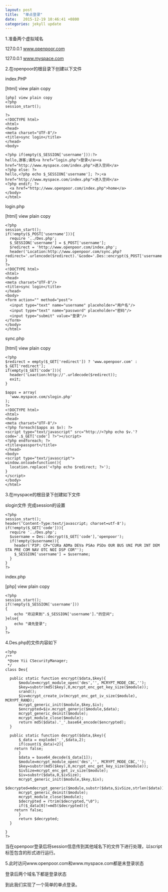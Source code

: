 ```yaml
---
layout: post
title:  "单点登录"
date:   2015-12-19 10:46:41 +0800
categories: jekyll update
---
```



 1.准备两个虚拟域名

127.0.0.1  www.openpoor.com

127.0.0.1  www.myspace.com

2.在openpoor的根目录下创建以下文件

index.PHP

[html] view plain copy

    [php] view plain copy  
    <?php    
    session_start();    
        
    ?>    
    <!DOCTYPE html>    
    <html>    
    <head>    
    <meta charset="UTF-8"/>    
    <title>sync login</title>    
    </head>    
    <body>    
        
    <?php if(empty($_SESSION['username'])):?>    
    hello,游客;请先<a href="login.php">登录</a><a href="http://www.myspace.com/index.php">进入空间</a>    
    <?php else: ?>    
    hello,<?php echo $_SESSION['username']; ?>;<a href="http://www.myspace.com/index.php">进入空间</a>    
    <?php endif; ?>    
      <a href="http://www.openpoor.com/index.php">home</a>    
    </body>    
    </html>    

login.php

[html] view plain copy

    <?php    
    session_start();    
    if(!empty($_POST['username'])){    
      require '../Des.php';    
      $_SESSION['username'] = $_POST['username'];    
      $redirect = 'http://www.openpoor.com/index.php';    
      header('Location:http://www.openpoor.com/sync.php?redirect='.urlencode($redirect).'&code='.Des::encrypt($_POST['username'],'openpoor'));exit;    
    }    
    ?>    
    <!DOCTYPE html>    
    <html>    
    <head>    
    <meta charset="UTF-8"/>    
    <title>sync login</title>    
    </head>    
    <body>    
    <form action="" method="post">    
      <input type="text" name="username" placeholder="用户名"/>    
      <input type="text" name="password" placeholder="密码"/>    
      <input type="submit" value="登录"/>    
    </form>    
    </body>    
    </html>    

sync.php

[html] view plain copy

    <?php    
    $redirect = empty($_GET['redirect']) ? 'www.openpoor.com' : $_GET['redirect'];    
    if(empty($_GET['code'])){      
      header('Loaction:http://'.urldecode($redirect));    
      exit;    
    }    
        
    $apps = array(    
      'www.myspace.com/slogin.php'    
    );    
    ?>    
    <!DOCTYPE html>    
    <html>    
    <head>    
    <meta charset="UTF-8"/>    
    <?php foreach($apps as $v): ?>    
    <script type="text/javascript" src="http://<?php echo $v.'?code='.$_GET['code'] ?>"></script>    
    <?php endforeach; ?>    
    <title>passport</title>    
    </head>    
    <body>    
    <script type="text/javascript">    
    window.onload=function(){    
      location.replace('<?php echo $redirect; ?>');    
    }    
    </script>    
    </body>    
    </html>    

3.在myspace的根目录下创建如下文件

slogin文件 完成session的设置

    <?php  
    session_start();  
    header('Content-Type:text/javascript; charset=utf-8');  
    if(!empty($_GET['code'])){  
      require '../Des.php';  
      $username = Des::decrypt($_GET['code'],'openpoor');  
      if(!empty($username)){  
        header('P3P: CP="CURa ADMa DEVa PSAo PSDo OUR BUS UNI PUR INT DEM STA PRE COM NAV OTC NOI DSP COR"');  
        $_SESSION['username'] = $username;  
      }  
    }  
    ?>  

index.php

[php] view plain copy

    <?php  
    session_start();  
    if(!empty($_SESSION['username']))  
    {  
        echo "欢迎来到".$_SESSION['username']."的空间";  
    }else{  
        echo "请先登录";  
    }  
    ?>  

4.Des.php的文件内容如下

    <?php  
    /** 
     *@see Yii CSecurityManager; 
     */  
    class Des{  
      
      public static function encrypt($data,$key){  
          $module=mcrypt_module_open('des','', MCRYPT_MODE_CBC,'');  
          $key=substr(md5($key),0,mcrypt_enc_get_key_size($module));  
          srand();  
          $iv=mcrypt_create_iv(mcrypt_enc_get_iv_size($module), MCRYPT_RAND);  
          mcrypt_generic_init($module,$key,$iv);  
          $encrypted=$iv.mcrypt_generic($module,$data);  
          mcrypt_generic_deinit($module);  
          mcrypt_module_close($module);  
          return md5($data).'_'.base64_encode($encrypted);  
      }  
        
      public static function decrypt($data,$key){      
          $_data = explode('_',$data,2);  
          if(count($_data)<2){  
        return false;  
          }  
          $data = base64_decode($_data[1]);        
          $module=mcrypt_module_open('des','', MCRYPT_MODE_CBC,'');  
          $key=substr(md5($key),0,mcrypt_enc_get_key_size($module));  
          $ivSize=mcrypt_enc_get_iv_size($module);  
          $iv=substr($data,0,$ivSize);  
          mcrypt_generic_init($module,$key,$iv);  
          $decrypted=mdecrypt_generic($module,substr($data,$ivSize,strlen($data)));  
          mcrypt_generic_deinit($module);  
          mcrypt_module_close($module);  
          $decrypted = rtrim($decrypted,"\0");         
          if($_data[0]!=md5($decrypted)){  
        return false;  
          }  
          return $decrypted;  
      }  
        
    }  
    ?>  

当在openpoor登录后将session信息传到其他域名下的文件下进行处理，以script标签包含的形式进行运行。


5.此时访问www.openpoor.com和www.myspace.com都是未登录状态

登录后两个域名下都是登录状态

到此我们实现了一个简单的单点登录。



[jekyll-docs]: http://jekyllrb.com/docs/home
[jekyll-gh]:   https://github.com/jekyll/jekyll
[jekyll-talk]: https://talk.jekyllrb.com/
